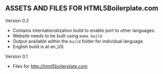 ## ASSETS AND FILES FOR HTML5Boilerplate.com


Version 0.2
* Contains internationalization build to enable port to other languages.
* Website needs to be built using `make build`
* Output available within the `build` folder for individual language.
* English build is at en_US

Version 0.1
* Files for http://html5boilerplate.com